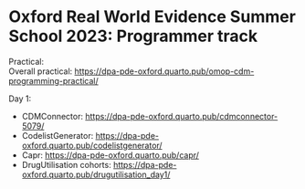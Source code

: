 Oxford Real World Evidence Summer School 2023: Programmer track
========================================================================================================================================================

Practical:  
Overall practical: https://dpa-pde-oxford.quarto.pub/omop-cdm-programming-practical/

Day 1:  
- CDMConnector: https://dpa-pde-oxford.quarto.pub/cdmconnector-5079/ 
- CodelistGenerator: https://dpa-pde-oxford.quarto.pub/codelistgenerator/  
- Capr: https://dpa-pde-oxford.quarto.pub/capr/  
- DrugUtilisation cohorts: https://dpa-pde-oxford.quarto.pub/drugutilisation_day1/  
